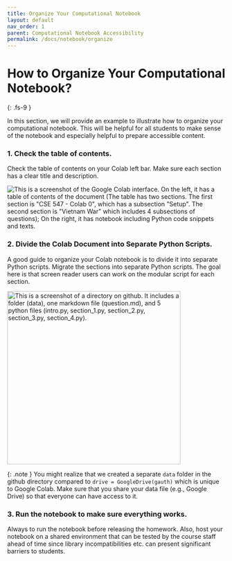 ```yaml
---
title: Organize Your Computational Notebook
layout: default
nav_order: 1
parent: Computational Notebook Accessibility
permalink: /docs/notebook/organize
---
```


# How to Organize Your Computational Notebook?
{: .fs-9 }

In this section, we will provide an example to illustrate how to organize your computational notebook. This will be helpful for all students to make sense of the notebook and especially helpful to prepare accessible content.

### 1. Check the table of contents.
Check the table of contents on your Colab left bar. Make sure each section has a clear title and description. 

<img src="{{site.baseurl}}/assets/images/Notebook/colab-1.png" alt='This is a screenshot of the Google Colab interface. On the left, it has a table of contents of the document (The table has two sections. The first section is "CSE 547 - Colab 0", which has a subsection "Setup". The second section is "Vietnam War" which includes 4 subsections of questions); On the right, it has notebook including Python code snippets and texts.'>


### 2. Divide the Colab Document into Separate Python Scripts.

A good guide to organize your Colab notebook is to divide it into separate Python scripts. Migrate the sections into separate Python scripts. The goal here is that screen reader users can work on the modular script for each section. 

<img src="{{site.baseurl}}/assets/images/Notebook/colab-2.png" alt='This is a screenshot of a directory on github. It includes a folder (data), one markdown file (question.md), and 5 python files (intro.py, section_1.py, section_2.py, section_3.py, section_4.py).' width="400px">

{: .note }
You might realize that we created a separate `data` folder in the github directory compared to `drive = GoogleDrive(gauth)` which is unique to Google Colab. Make sure that you share your data file (e.g., Google Drive) so that everyone can have access to it.

### 3. Run the notebook to make sure everything works.

Always to run the notebook before releasing the homework. Also, host your notebook on a shared environment that can be tested by the course staff ahead of time since library incompatibilities etc. can present significant barriers to students.
